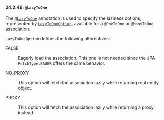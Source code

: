 #### 24.2.46. `@LazyToOne`

<div class="paragraph">

The [`@LazyToOne`](https://docs.jboss.org/hibernate/orm/5.2/javadocs/org/hibernate/annotations/LazyToOne.html) annotation is used to specify the laziness options, represented by [`LazyToOneOption`](https://docs.jboss.org/hibernate/orm/5.2/javadocs/org/hibernate/annotations/LazyToOneOption.html), available for a `@OneToOne` or `@ManyToOne` association.

</div>
<div class="paragraph">

`LazyToOneOption` defines the following alternatives:

</div>
<div class="dlist">
<dl>
<dt class="hdlist1">FALSE</dt>
<dd>

Eagerly load the association. This one is not needed since the JPA `FetchType.EAGER` offers the same behavior.

</dd>
<dt class="hdlist1">NO_PROXY</dt>
<dd>

This option will fetch the association lazily while returning real entity object.

</dd>
<dt class="hdlist1">PROXY</dt>
<dd>

This option will fetch the association lazily while returning a proxy instead.

</dd>
</dl>
</div>
</div>
<div class="sect3">

